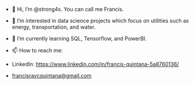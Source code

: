 - 👋 Hi, I’m @strong4s. You can call me Francis.
- 👀 I’m interested in data science projects which focus on utilities such as energy, transportation, and water.

- 🌱 I’m currently learning SQL, Tensorflow, and PowerBI. 

- 📫 How to reach me:
 -   LinkedIn: https://www.linkedin.com/in/francis-quintana-5a8760136/
 -   francisraycquintana@gmail.com
 

<!---
strong4s/strong4s is a ✨ special ✨ repository because its `README.md` (this file) appears on your GitHub profile.
You can click the Preview link to take a look at your changes.
--->
